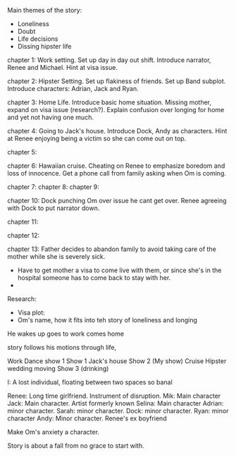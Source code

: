 Main themes of the story:
- Loneliness
- Doubt
- Life decisions
- Dissing hipster life

chapter 1: Work setting. Set up day in day out shift. Introduce narrator, Renee and Michael. Hint at visa issue.

chapter 2: Hipster Setting. Set up flakiness of friends. Set up Band subplot. Introduce characters: Adrian, Jack and Ryan.

chapter 3: Home Life. Introduce basic home situation. Missing mother, expand on visa issue (research?). Explain confusion over longing for home and yet not having one much.

chapter 4: Going to Jack's house. Introduce Dock, Andy as characters. Hint at Renee enjoying being a victim so she can come out on top.

chapter 5: 

chapter 6: Hawaiian cruise. Cheating on Renee to emphasize boredom and loss of innocence.
 Get a phone call from family asking when Om is coming.

chapter 7:
chapter 8:
chapter 9:

chapter 10: Dock punching Om over issue he cant get over. Renee agreeing with Dock to put narrator down.

chapter 11:

chapter 12:

chapter 13: Father decides to abandon family to avoid taking care of the mother while she is severely sick.
- Have to get mother a visa to come live with them, or since she's in the hospital someone has to come back to stay with her.
-


Research:
- Visa plot:
- Om's name, how it fits into teh story of loneliness and longing







He wakes up
goes to work
comes home


story follows his motions through life,


Work
Dance show 1
Show 1
Jack's house
Show 2 (My show)
Cruise
Hipster wedding
moving
Show 3 (drinking)






I: A lost individual, floating between two spaces so banal

Renee: Long time girlfriend. Instrument of disruption.
Mik: Main character
Jack: Main character. Artist formerly known
Selina: Main character
Adrian: minor character.
Sarah: minor character.
Dock: minor character.
Ryan: minor character
Andy: Minor character. Renee's ex boyfriend






Make Om's anxiety a character.


Story is about a fall from no grace to start with.
